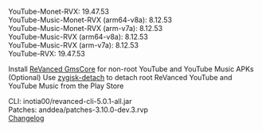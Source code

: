 YouTube-Monet-RVX: 19.47.53  
YouTube-Music-Monet-RVX (arm64-v8a): 8.12.53  
YouTube-Music-Monet-RVX (arm-v7a): 8.12.53  
YouTube-Music-RVX (arm64-v8a): 8.12.53  
YouTube-Music-RVX (arm-v7a): 8.12.53  
YouTube-RVX: 19.47.53  

Install [ReVanced GmsCore](https://github.com/ReVanced/GmsCore/releases/latest) for non-root YouTube and YouTube Music APKs  
(Optional) Use [zygisk-detach](https://github.com/j-hc/zygisk-detach/releases/latest) to detach root ReVanced YouTube and YouTube Music from the Play Store
  
CLI: inotia00/revanced-cli-5.0.1-all.jar  
Patches: anddea/patches-3.10.0-dev.3.rvp  
[Changelog](https://github.com/anddea/revanced-patches/releases/tag/v3.10.0-dev.3)  
